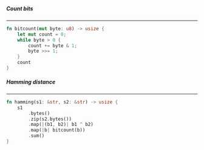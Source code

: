 ##### Count bits
---
```rust
fn bitcount(mut byte: u8) -> usize {
	let mut count = 0;
	while byte > 0 {
		count += byte & 1;
		byte >>= 1;
	}
	count
}
```

##### Hamming distance
---
```rust
fn hamming(s1: &str, s2: &str) -> usize {
	s1
		.bytes()
		.zip(s2.bytes())
		.map(|(b1, b2)| b1 ^ b2)
		.map(|b| bitcount(b))
		.sum()
}
```

